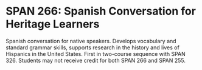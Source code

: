 # SPAN 266: Spanish Conversation for Heritage Learners

Spanish conversation for native speakers. Develops vocabulary and standard grammar skills, supports research in the history and lives of Hispanics in the United States. First in two-course sequence with SPAN 326. Students may not receive credit for both SPAN 266 and SPAN 255.